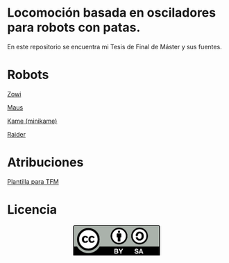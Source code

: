 # Locomoción basada en osciladores para robots con patas.
En este repositorio se encuentra mi Tesis de Final de Máster y sus fuentes.

# Robots
[Zowi](https://github.com/JavierIH/zowi)

[Maus](https://github.com/JavierIH/maus)

[Kame (minikame)](https://github.com/JavierIH/miniKame)

[Raider](https://github.com/JavierIH/raider)

# Atribuciones
[Plantilla para TFM](https://github.com/asrob-uc3m/recursos-digitales/tree/master/plantillas/master)

# Licencia
<p align="center">
<img src="figuras/by-sa.png" width="200" align = "center">
</p>
